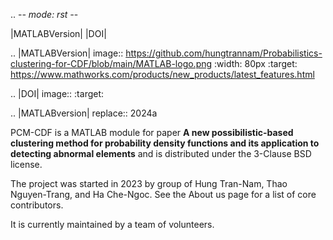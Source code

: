 .. -*- mode: rst -*-

|MATLABVersion| |DOI|

.. |MATLABVersion| image:: https://github.com/hungtrannam/Probabilistics-clustering-for-CDF/blob/main/MATLAB-logo.png
   :width: 80px
   :target: https://www.mathworks.com/products/new_products/latest_features.html

.. |DOI| image:: 
   :target: 

.. |MATLABversion| replace:: 2024a

PCM-CDF is a MATLAB module for paper **A new possibilistic-based clustering method for probability density functions and its application to detecting abnormal elements** and is distributed under the 3-Clause BSD license.

The project was started in 2023 by group of Hung Tran-Nam, Thao Nguyen-Trang, and Ha Che-Ngoc. See the About us page for a list of core contributors.

It is currently maintained by a team of volunteers.

